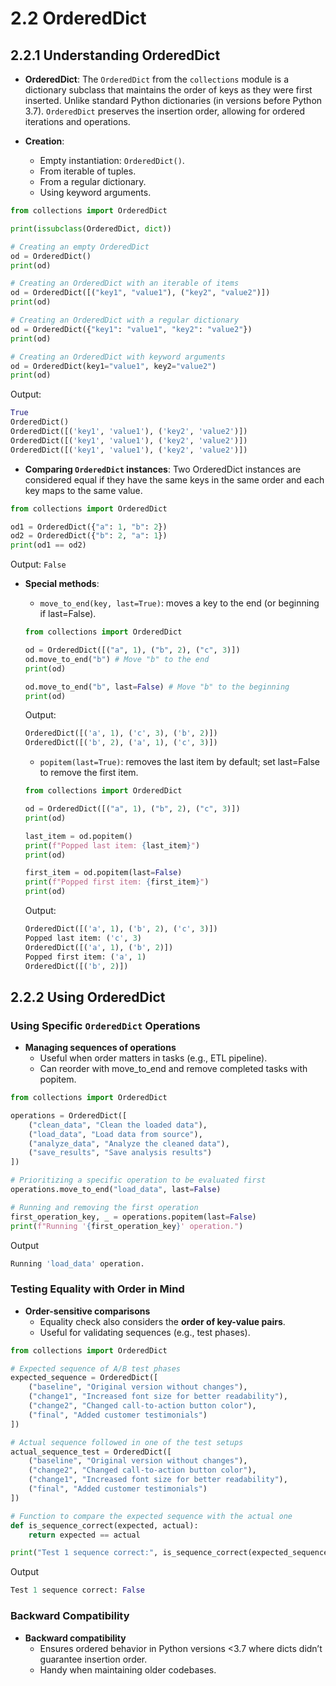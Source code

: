 # 2.2 OrderedDict

## 2.2.1 Understanding OrderedDict

- **OrderedDict**: The `OrderedDict` from the `collections` module is a dictionary subclass that maintains the order of keys as they were first inserted. Unlike standard Python dictionaries (in versions before Python 3.7). `OrderedDict` preserves the insertion order, allowing for ordered iterations and operations.

- **Creation**:
	- Empty instantiation: `OrderedDict()`.
    - From iterable of tuples.
    - From a regular dictionary.
    - Using keyword arguments.

```python
from collections import OrderedDict

print(issubclass(OrderedDict, dict))

# Creating an empty OrderedDict
od = OrderedDict()
print(od)

# Creating an OrderedDict with an iterable of items
od = OrderedDict([("key1", "value1"), ("key2", "value2")])
print(od)

# Creating an OrderedDict with a regular dictionary
od = OrderedDict({"key1": "value1", "key2": "value2"})
print(od)

# Creating an OrderedDict with keyword arguments
od = OrderedDict(key1="value1", key2="value2")
print(od)
```

Output:
```python
True
OrderedDict()
OrderedDict([('key1', 'value1'), ('key2', 'value2')])
OrderedDict([('key1', 'value1'), ('key2', 'value2')])
OrderedDict([('key1', 'value1'), ('key2', 'value2')])
```

- **Comparing `OrderedDict` instances**: Two OrderedDict instances are considered equal if they have the same keys in the same order and each key maps to the same value.

```python
from collections import OrderedDict

od1 = OrderedDict({"a": 1, "b": 2})
od2 = OrderedDict({"b": 2, "a": 1})
print(od1 == od2)
```

Output: `False`

- **Special methods**:
    - `move_to_end(key, last=True)`: moves a key to the end (or beginning if last=False).

	```python
	from collections import OrderedDict
	
	od = OrderedDict([("a", 1), ("b", 2), ("c", 3)])
	od.move_to_end("b") # Move "b" to the end
	print(od)
	
	od.move_to_end("b", last=False) # Move "b" to the beginning
	print(od)
	```

	Output:
	```python
	OrderedDict([('a', 1), ('c', 3), ('b', 2)])
	OrderedDict([('b', 2), ('a', 1), ('c', 3)])
	```


    - `popitem(last=True)`: removes the last item by default; set last=False to remove the first item.

	```python
	from collections import OrderedDict

	od = OrderedDict([("a", 1), ("b", 2), ("c", 3)])
	print(od)
	
	last_item = od.popitem()
	print(f"Popped last item: {last_item}")
	print(od)
	
	first_item = od.popitem(last=False)
	print(f"Popped first item: {first_item}")
	print(od)
	```

	Output:
	```python
	OrderedDict([('a', 1), ('b', 2), ('c', 3)])
	Popped last item: ('c', 3)
	OrderedDict([('a', 1), ('b', 2)])
	Popped first item: ('a', 1)
	OrderedDict([('b', 2)])
	```

## 2.2.2 Using OrderedDict

### Using Specific `OrderedDict` Operations

- **Managing sequences of operations**
    - Useful when order matters in tasks (e.g., ETL pipeline).
    - Can reorder with move_to_end and remove completed tasks with popitem.
        
```python
from collections import OrderedDict

operations = OrderedDict([
    ("clean_data", "Clean the loaded data"),
    ("load_data", "Load data from source"),
    ("analyze_data", "Analyze the cleaned data"),
    ("save_results", "Save analysis results")
])

# Prioritizing a specific operation to be evaluated first
operations.move_to_end("load_data", last=False)

# Running and removing the first operation
first_operation_key, _ = operations.popitem(last=False)
print(f"Running '{first_operation_key}' operation.")
```

Output
```python
Running 'load_data' operation.
```

### Testing Equality with Order in Mind

- **Order-sensitive comparisons**
    - Equality check also considers the **order of key-value pairs**. 
    - Useful for validating sequences (e.g., test phases).

```python
from collections import OrderedDict

# Expected sequence of A/B test phases
expected_sequence = OrderedDict([
    ("baseline", "Original version without changes"),
    ("change1", "Increased font size for better readability"),
    ("change2", "Changed call-to-action button color"),
    ("final", "Added customer testimonials")
])

# Actual sequence followed in one of the test setups
actual_sequence_test = OrderedDict([
    ("baseline", "Original version without changes"),
    ("change2", "Changed call-to-action button color"),
    ("change1", "Increased font size for better readability"),
    ("final", "Added customer testimonials")
])

# Function to compare the expected sequence with the actual one
def is_sequence_correct(expected, actual):
    return expected == actual

print("Test 1 sequence correct:", is_sequence_correct(expected_sequence, actual_sequence_test))
```

Output
```python
Test 1 sequence correct: False
```

### Backward Compatibility

- **Backward compatibility**
    - Ensures ordered behavior in Python versions <3.7 where dicts didn’t guarantee insertion order.    
    - Handy when maintaining older codebases.